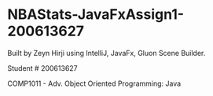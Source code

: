 # NBAStats-JavaFxAssign1-200613627
Built by Zeyn Hirji using IntelliJ, JavaFx, Gluon Scene Builder. 

Student # 200613627

COMP1011 - Adv. Object Oriented Programming: Java
